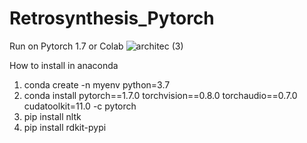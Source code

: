 # Retrosynthesis_Pytorch
Run on Pytorch 1.7 or Colab
![architec (3)](https://user-images.githubusercontent.com/70948022/122629432-2d3e1c00-d0e7-11eb-9287-83ba877ff421.jpg)

How to install in anaconda
1. conda create -n myenv python=3.7
2. conda install pytorch==1.7.0 torchvision==0.8.0 torchaudio==0.7.0 cudatoolkit=11.0 -c pytorch
3. pip install nltk
4. pip install rdkit-pypi
